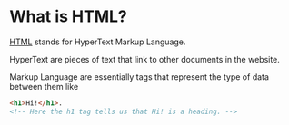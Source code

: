 # What is HTML?

[HTML](https://developer.mozilla.org/en-US/docs/Web/HTML) stands for HyperText Markup Language.

HyperText are pieces of text that link to other documents in the website.

Markup Language are essentially tags that represent the type of data between them like
```html
<h1>Hi!</h1>.
<!-- Here the h1 tag tells us that Hi! is a heading. -->
```